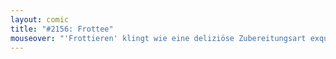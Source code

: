 ```yaml
---
layout: comic
title: "#2156: Frottee"
mouseover: "'Frottieren' klingt wie eine deliziöse Zubereitungsart exquisiter Mahlzeiten."
---
```

